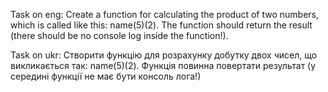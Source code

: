 Task on eng:
Create a function for calculating the product of two numbers, which is called like this: name(5)(2). The function should return the result (there should be no console log inside the function!).

Task on ukr:
Створити функцію для розрахунку добутку двох чисел, що викликається так: name(5)(2). Функція повинна повертати результат (у середині функції не має бути консоль лога!)
